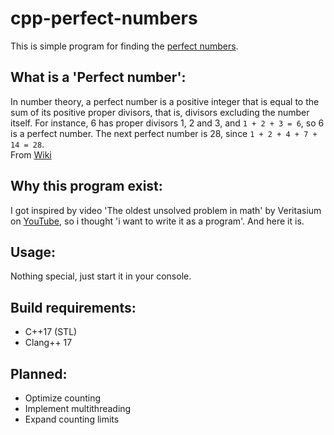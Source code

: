 # cpp-perfect-numbers
This is simple program for finding the [perfect numbers](https://en.wikipedia.org/wiki/Perfect_number).

## What is a 'Perfect number':
In number theory, a perfect number is a positive integer that is equal to the sum of its positive proper divisors, that is, divisors excluding the number itself. For instance, 6 has proper divisors 1, 2 and 3, and ```1 + 2 + 3 = 6```, so 6 is a perfect number. The next perfect number is 28, since ```1 + 2 + 4 + 7 + 14 = 28```. <br />
From [Wiki](https://en.wikipedia.org/wiki/Perfect_number)

## Why this program exist:
I got inspired by video 'The oldest unsolved problem in math' by Veritasium on [YouTube](https://youtu.be/Zrv1EDIqHkY?si=NtNIFFTTAPdiy1ta), so i thought 'i want to write it as a program'. And here it is.

## Usage:
Nothing special, just start it in your console.

## Build requirements:
- C++17 (STL)
- Clang++ 17

## Planned:
- Optimize counting
- Implement multithreading
- Expand counting limits
